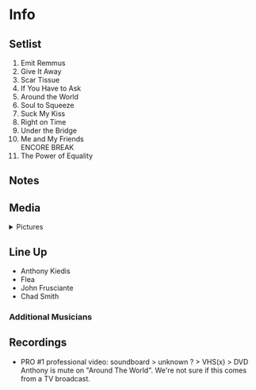 # Info

## Setlist

1. Emit Remmus
2. Give It Away
3. Scar Tissue
4. If You Have to Ask
5. Around the World
6. Soul to Squeeze
7. Suck My Kiss
8. Right on Time
9. Under the Bridge
10. Me and My Friends
<br> ENCORE BREAK
11. The Power of Equality

## Notes

## Media 

<details>
  <summary>Pictures</summary>
  <!--<img alt="Setlist" title="Setlist" src="_.jpg" height="200" />
  <img alt="Clipping" title="Clipping" src="_.jpg" height="200" />
  <img alt="Flyer" title="Flyer" src="_.jpg" height="200" />-->
</details>

## Line Up

* Anthony Kiedis
* Flea
* John Frusciante
* Chad Smith

### Additional Musicians

## Recordings

* PRO #1 professional video: soundboard > unknown ? > VHS(x) > DVD Anthony is mute on "Around The World". We're not sure if this comes from a TV broadcast.
